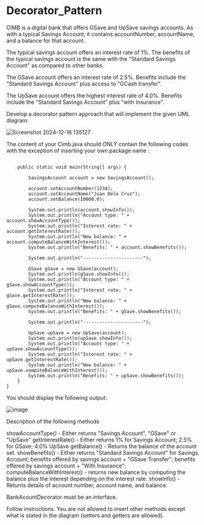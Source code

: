 # Decorator_Pattern

CIMB is a digital bank that offers GSave and UpSave savings accounts.   As with a typical Savings Account, it contains accountNumber, accountName, and a balance for that account.

The typical savings account offers an interest rate of 1%.
The benefits of the typical savings account is the same with the "Standard Savings Account" as compared to other banks.

The GSave account offers an interest rate of 2.5%.
Benefits include the "Standard Savings Account" plus access to "GCash transfer".

The UpSave account offers the highest interest rate of 4.0%.
Benefits include the "Standard Savings Account" plus "with Insurance".


Develop a decorator pattern approach that will implement the given UML diagram:

![Screenshot 2024-12-16 135127](https://github.com/user-attachments/assets/74303edd-f838-49af-aa7f-f6ebef6018ea)



The content of your Cimb.java should ONLY contain the following codes with the exception of inserting your own package name :

```public class Cimb {

	public static void main(String[] args) {
		
		SavingsAccount account = new SavingsAccount();
		
		account.setAccountNumber(1234);
		account.setAccountName("Juan Dela Cruz");
		account.setBalance(10000.0);
		
		System.out.println(account.showInfo());
		System.out.println("Account type: " + account.showAccountType());
		System.out.println("Interest rate: " + account.getInterestRate());
		System.out.println("New balance: " + account.computeBalanceWithInterest());
		System.out.println("Benefits: " + account.showBenefits());
		
		System.out.println("----------------------");
		
		GSave gSave = new GSave(account);
		System.out.println(gSave.showInfo());
		System.out.println("Account type: " + gSave.showAccountType());
		System.out.println("Interest rate: " + gSave.getInterestRate());
		System.out.println("New balance: " + gSave.computeBalanceWithInterest());
		System.out.println("Benefits: " + gSave.showBenefits());
		
		System.out.println("----------------------");
		
		UpSave upSave = new UpSave(account);
		System.out.println(upSave.showInfo());
		System.out.println("Account type: " + upSave.showAccountType());
		System.out.println("Interest rate: " + upSave.getInterestRate());
		System.out.println("New balance: " + upSave.computeBalanceWithInterest());
		System.out.println("Benefits: " + upSave.showBenefits());
	}
}
 ```



You should display the following output:

![image](https://github.com/user-attachments/assets/fd42b203-f796-4a7b-b58c-7cf4a94b5f8c)


Description of the following methods

showAccountType() - Either returns "Savings Account", "GSave" or "UpSave"
getInterestRate() - Either returns 1% for Savings Account; 2.5% for GSave; 4.0% UpSave
getBalance() - Returns the balance of the account set.
showBenefits() - Either returns "Standard Savings Account" for Savings Account;
		    benefits offered by savings account + "GSave Transfer";
                            benefits offered by savings account + "With Insurance";
computeBalanceWithInterest() - returns new balance by computing the balance plus the interest depending on the interest rate.
showInfo() - Returns details of account number, account name, and balance.

BankAcountDecorator must be an interface.

Follow instructions.  You are not allowed to insert other methods except what is stated in the diagram (setters and getters are allowed).

